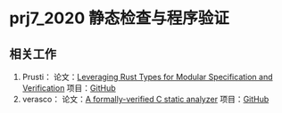 # prj7_2020 静态检查与程序验证

## 相关工作

1. Prusti：
   论文：[Leveraging Rust Types for Modular Specification and Verification](http://pm.inf.ethz.ch/publications/getpdf.php?bibname=Own&id=AstrauskasMuellerPoliSummers19b.pdf)
   项目：[GitHub](https://github.com/viperproject/prusti-dev)
2. verasco：
   论文：[A formally-verified C static analyzer](https://hal.inria.fr/hal-01078386/document)
   项目：[GitHub](https://github.com/viperproject/prusti-dev)

